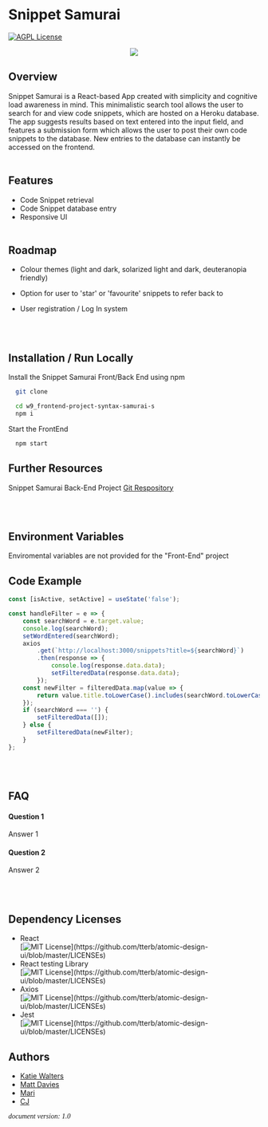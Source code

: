 # Snippet Samurai

[![AGPL License](https://img.shields.io/badge/license-AGPL-blue.svg)](http://www.gnu.org/licenses/agpl-3.0)

<div style="text-align:center"><img src="https://i.imgur.com/xYKiF06.png" /></div>

## Overview

Snippet Samurai is a React-based App created with simplicity and cognitive load awareness in mind. This minimalistic search tool allows the user to search for and view code snippets, which are hosted on a Heroku database. The app suggests results based on text entered into the input field, and features a submission form which allows the user to post their own code snippets to the database. New entries to the database can instantly be accessed on the frontend.
<br>
<br>

## Features

- Code Snippet retrieval
- Code Snippet database entry
- Responsive UI
  <br>
  <br>

## Roadmap

- Colour themes (light and dark, solarized light and dark, deuteranopia friendly)
- Option for user to 'star' or 'favourite' snippets to refer back to
- User registration / Log In system

  <br>
  <br>

## Installation / Run Locally

Install the Snippet Samurai Front/Back End using npm

```bash
  git clone

```

```bash
  cd w9_frontend-project-syntax-samurai-s
  npm i
```

Start the FrontEnd

```bash
  npm start
```

## Further Resources

Snippet Samurai Back-End Project [Git Respository](https://github.com/SchoolOfCode/w9_backend-project-syntax-samurai-s)

  <br>
  <br>

## Environment Variables

Enviromental variables are not provided for the "Front-End" project

## Code Example

```javascript
const [isActive, setActive] = useState('false');

const handleFilter = e => {
	const searchWord = e.target.value;
	console.log(searchWord);
	setWordEntered(searchWord);
	axios
		.get(`http://localhost:3000/snippets?title=${searchWord}`)
		.then(response => {
			console.log(response.data.data);
			setFilteredData(response.data.data);
		});
	const newFilter = filteredData.map(value => {
		return value.title.toLowerCase().includes(searchWord.toLowerCase());
	});
	if (searchWord === '') {
		setFilteredData([]);
	} else {
		setFilteredData(newFilter);
	}
};
```

<br>
<br>

## FAQ

#### Question 1

Answer 1

#### Question 2

Answer 2

<br>
<br>

## Dependency Licenses

- React
  <br>
  [![MIT License](https://img.shields.io/apm/l/atomic-design-ui.svg?)](https://github.com/tterb/atomic-design-ui/blob/master/LICENSEs)
- React testing Library
  <br>
  [![MIT License](https://img.shields.io/apm/l/atomic-design-ui.svg?)](https://github.com/tterb/atomic-design-ui/blob/master/LICENSEs)
- Axios
  <br>
  [![MIT License](https://img.shields.io/apm/l/atomic-design-ui.svg?)](https://github.com/tterb/atomic-design-ui/blob/master/LICENSEs)
- Jest
  <br>
  [![MIT License](https://img.shields.io/apm/l/atomic-design-ui.svg?)](https://github.com/tterb/atomic-design-ui/blob/master/LICENSEs)

## Authors

- [Katie Walters](https://github.com/KatieClarinet)
- [Matt Davies](https://github.com/DevMattDavies)
- [Mari](https://github.com/wisteria-hawthorn)
- [CJ](https://www.https://github.com/Esva)

<span style="font-family:Papyrus; font-size:1em;">_document version: 1.0_</span>
